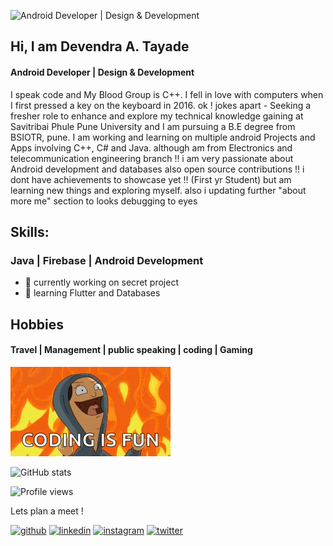 
![Android Developer | Design & Development](https://media-exp1.licdn.com/dms/image/C4D16AQHxaujzPxY4Mw/profile-displaybackgroundimage-shrink_350_1400/0/1658086933448?e=1666224000&v=beta&t=fuXd2Cw_-Pnbjn8Kk-UiQtsa4PhH49MYjx41-05s_cQ)
## Hi, I am Devendra A. Tayade
#### Android Developer | Design & Development

I speak code and My Blood Group is C++. I fell in love with computers when I first pressed a key on the keyboard in 2016.
ok ! jokes apart - Seeking a fresher role to enhance and explore my technical knowledge gaining at Savitribai Phule Pune University 
and I am pursuing a B.E degree from BSIOTR, pune.
I am working and learning on multiple android Projects and Apps involving C++, C# and Java.
although am from Electronics and telecommunication engineering branch !!
i am very passionate about Android development and databases also open source contributions !!
i dont have achievements to showcase yet !! (First yr Student) but am learning new things and exploring myself.
also i updating further "about more me" section to looks debugging to eyes

## Skills:

### Java | Firebase | Android Development 

- 🔭 currently working on secret project  
- 🌱 learning Flutter and Databases 

## Hobbies 

#### Travel | Management | public speaking | coding | Gaming 

<img src="https://github.com/devtayade/devtayade/blob/main/codegif.gif" width="256" />
 

![GitHub stats](https://github-readme-stats.vercel.app/api?username=devtayade&show_icons=true)  

![Profile views](https://gpvc.arturio.dev/devtayade)  

Lets plan a meet !

[<img src='https://cdn.jsdelivr.net/npm/simple-icons@3.0.1/icons/github.svg' alt='github' height='40'>](https://github.com/devtayade) [<img src='https://cdn.jsdelivr.net/npm/simple-icons@3.0.1/icons/linkedin.svg' alt='linkedin' height='40'>](https://www.linkedin.com/in/devendra-tayade-752833204/) 
[<img src='https://cdn.jsdelivr.net/npm/simple-icons@3.0.1/icons/instagram.svg' alt='instagram' height='40'>](https://www.instagram.com/mr.devtayade/)
[<img src='https://cdn.jsdelivr.net/npm/simple-icons@3.0.1/icons/twitter.svg' alt='twitter' height='40'>](https://twitter.com/TayadeDev) 
